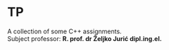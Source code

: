 # TP
A collection of some C++ assignments.<br>
Subject professor: **R. prof. dr Željko Jurić dipl.ing.el.**

